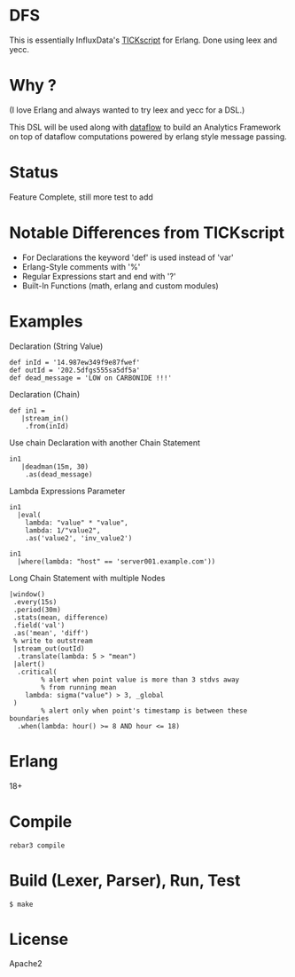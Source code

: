# DFS

This is essentially InfluxData's [TICKscript](https://docs.influxdata.com/kapacitor/v1.2/tick/) for Erlang.
Done using leex and yecc.

# Why ?
(I love Erlang and always wanted to try leex and yecc for a DSL.)

This DSL will be used along with [dataflow](https://github.com/heyoka/dataflow) to build
an Analytics Framework on top of dataflow computations powered by erlang style message passing.

# Status
Feature Complete, still more test to add

# Notable Differences from TICKscript
 * For Declarations the keyword 'def' is used instead of 'var'
 * Erlang-Style comments with '%' 
 * Regular Expressions start and end with '?'
 * Built-In Functions (math, erlang and custom modules)

# Examples
Declaration (String Value)

    def inId = '14.987ew349f9e87fwef'
    def outId = '202.5dfgs555sa5df5a'
    def dead_message = 'LOW on CARBONIDE !!!'

Declaration (Chain)

    def in1 =
       |stream_in()
        .from(inId)

Use chain Declaration with another Chain Statement

    in1
       |deadman(15m, 30)
        .as(dead_message)

Lambda Expressions Parameter

    in1
      |eval(
        lambda: "value" * "value",
        lambda: 1/"value2",
        .as('value2', 'inv_value2')

    in1
      |where(lambda: "host" == 'server001.example.com'))

Long Chain Statement with multiple Nodes

    |window()
     .every(15s)
     .period(30m)
     .stats(mean, difference)
     .field('val')
     .as('mean', 'diff')
     % write to outstream
     |stream_out(outId)
      .translate(lambda: 5 > "mean")
     |alert()
      .critical(
            % alert when point value is more than 3 stdvs away
            % from running mean
        lambda: sigma("value") > 3, _global
     )
            % alert only when point's timestamp is between these boundaries
      .when(lambda: hour() >= 8 AND hour <= 18)

# Erlang
18+

# Compile

    rebar3 compile

# Build (Lexer, Parser), Run, Test

    $ make

# License

Apache2
